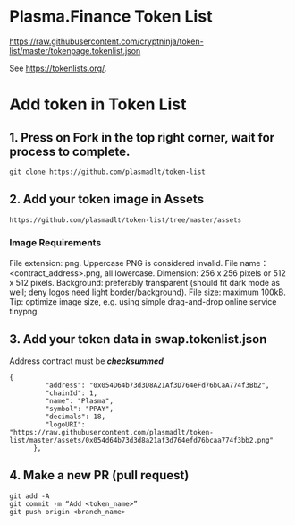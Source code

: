 # Plasma.Finance Token List

 https://raw.githubusercontent.com/cryptninja/token-list/master/tokenpage.tokenlist.json

See https://tokenlists.org/.

# Add token in Token List 
## 1. Press on Fork in the top right corner, wait for process to complete.

```
git clone https://github.com/plasmadlt/token-list
```
## 2. Add your token image in Assets

```
https://github.com/plasmadlt/token-list/tree/master/assets 
```

### Image Requirements
File extension: png. Uppercase PNG is considered invalid.
File name：<contract_address>.png, all lowercase.
Dimension: 256 x 256 pixels or 512 x 512 pixels.
Background: preferably transparent (should fit dark mode as well; deny logos need light border/background).
File size: maximum 100kB.  Tip: optimize image size, e.g. using simple drag-and-drop online service tinypng.
## 3. Add your token data in swap.tokenlist.json

Address contract must be ***checksummed***

```
{
         "address": "0x054D64b73d3D8A21Af3D764eFd76bCaA774f3Bb2",
         "chainId": 1,
         "name": "Plasma",
         "symbol": "PPAY",
         "decimals": 18,
         "logoURI": "https://raw.githubusercontent.com/plasmadlt/token-list/master/assets/0x054d64b73d3d8a21af3d764efd76bcaa774f3bb2.png"
      },
```

## 4. Make a new PR (pull request)

```
git add -A
git commit -m “Add <token_name>”
git push origin <branch_name>
```
